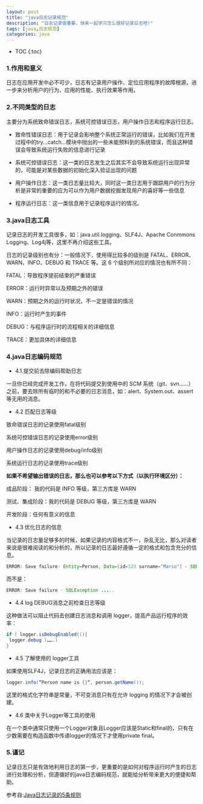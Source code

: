 ```yaml
---
layout: post
title: "java日志记录规范"
description: "日志记录很重要，快来一起学习怎么很好记录日志吧!"
tags: [java,日志规范]
categories: java
---
```


* TOC
{:toc}

### 1.作用和意义
日志在应用开发中必不可少，日志有记录用户操作、定位应用程序的故障根源，进一步来分析用户的行为、应用的性能、执行效果等作用。

### 2.不同类型的日志
主要分为系统致命错误日志，系统可控错误日志，用户操作日志和程序运行日志。

- 致命性错误日志：用于记录会影响整个系统正常运行的错误，比如我们在开发过程中的try...catch...模块中抛出的一些未能预料到的系统错误，而且这种错误会导致系统运行失败的信息进行记录

- 系统可控错误日志：这一类的日志发生之后其实不会导致系统运行出现异常的，可能是对某些数据的初始化深入验证出现的问题

- 用户操作日志：这一类日志量比较大，同时这一类日志用于跟踪用户的行为分析是非常的重要的应为可以作为用户数据挖掘发现用户的喜好等一些信息

- 程序运行日志：这一类信息用于记录程序运行的情况。

### 3.java日志工具
记录日志的开发工具很多，如：java.util.logging、SLF4J、Apache Conmmons Logging、Log4j等，这里不再介绍这些工具。

日志的记录级别也有分：一般情况下，使用得比较多的级别是 FATAL、ERROR、WARN、INFO、DEBUG 和 TRACE 等。这 6 个级别所对应的情况也有所不同：

FATAL：导致程序提前结束的严重错误

ERROR：运行时异常以及预期之外的错误

WARN：预期之外的运行时状况，不一定是错误的情况

INFO：运行时产生的事件

DEBUG：与程序运行时的流程相关的详细信息

TRACE：更加具体的详细信息

### 4.java日志编码规范

- 4.1.提交前去除编码帮助日志

一旦你已经完成开发工作，在将代码提交到使用中的 SCM 系统（git、svn……）之前，要去除所有临时的和不必要的日志消息，如：alert、System.out、assert等无用的消息。

- 4.2 匹配日志等级

致命错误日志的记录使用fatal级别

系统可控错误日志的记录使用error级别

用户操作日志的记录使用debug/info级别

系统运行日志的记录使用trace级别

**如果不希望输出错误的日志，那么也可以参考以下方式（以执行环境区分）：**

成品阶段： 我的代码是 INFO 等级，第三方库是 WARN

测试、集成阶段：我的代码是 DEBUG 等级，第三方库是 WARN

开发阶段：任何有意义的信息

- 4.3 优化日志的信息

当记录的日志量足够多的时候，如果记录的内容格式不一，杂乱无比，那么对读者来说是很难阅读的和分析的，所以记录的日志最好遵循一定的格式和包含充分的信息。

```java
ERROR: Save failure- Entity=Person, Data=[id=123 surname="Mario"] - SQLException....
```
而不是：

```java
ERROR: Save failure - SQLException .....
```

- 4.4 log DEBUG消息之前检查日志等级

这种做法可以阻止代码去创建日志消息和调用 logger，提高产品运行程序的效率：

```java
if ( logger.isDebugEnabled((){
 logger.debug (…….)
}
```

- 4.5 了解使用的 logger工具

如果使用SLF4J，记录日志的正确用法应该是：

```java
logger.info(“Person name is {}“, person.getName());
```
这里的格式化字符串是常量，不可变消息只有在允许 logging 的情况下才会被创建。

- 4.6 类中关于Logger等工具的使用

在一个类中通常只使用一个Logger对象且Logger应该是Static和final的，只有在少数需要在构造函数中传递logger的情况下才使用private final。

### 5.谨记
记录日志只是有效地利用日志的第一步，更重要的是如何对程序运行时产生的日志进行处理和分析，但遵循好的java日志编码规范，就能给分析带来更大的便捷和帮助。

参考自:[Java日志记录的5条规则](http://www.importnew.com/17315.html "Java日志记录的5条规则")
